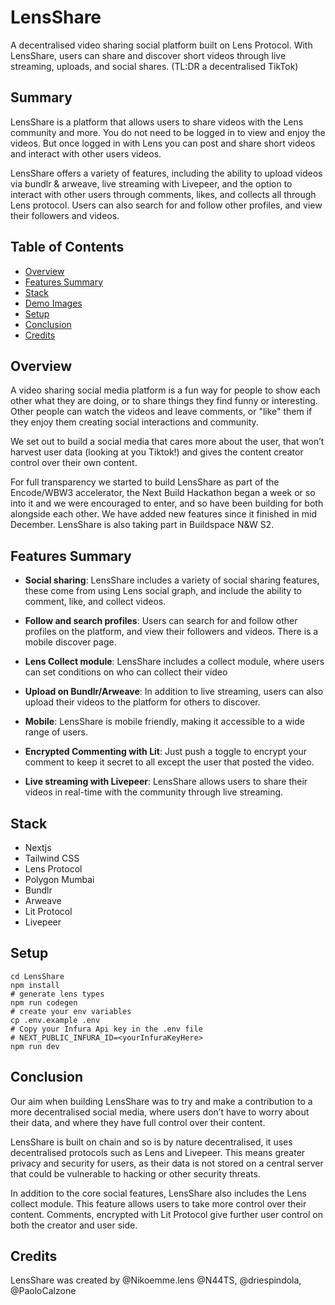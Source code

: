 # LensShare

A decentralised video sharing social platform built on Lens Protocol. 
With LensShare, users can share and discover short videos through live streaming, uploads, and social shares. (TL:DR a decentralised TikTok)


## Summary

LensShare is a platform that allows users to share videos with the Lens community and more. You do not need to be logged in to view and enjoy the videos. But once logged in with Lens you can post and share short videos and interact with other users videos.

LensShare offers a variety of features, including the ability to upload videos via bundlr & arweave, live streaming with Livepeer, and the option to interact with other users through comments, likes, and collects all through Lens protocol. Users can also search for and follow other profiles, and view their followers and videos.

## Table of Contents

  * [Overview](#overview)
  * [Features Summary](#features-summary)
  * [Stack](#stack)
  * [Demo Images](#demo-images)
  * [Setup](#setup)
  * [Conclusion](#conclusion)
  * [Credits](#credits)


## Overview

A video sharing social media platform is a fun way for people to show each other what they are doing, or to share things they find funny or interesting. Other people can watch the videos and leave comments, or "like" them if they enjoy them creating social interactions and community. 

We set out to build a social media that cares more about the user, that won’t harvest user data (looking at you Tiktok!) and gives the content creator control over their own content. 

For full transparency we started to build LensShare as part of the Encode/WBW3 accelerator, the Next Build Hackathon began a week or so into it and we were encouraged to enter, and so have been building for both alongside each other. We have added new features since it finished in mid December. LensShare is also taking part in Buildspace N&W S2. 

## Features Summary

- **Social sharing**: LensShare includes a variety of social sharing features, these come from using Lens social graph, and include the ability to comment, like, and collect videos.

- **Follow and search profiles**: Users can search for and follow other profiles on the platform, and view their followers and videos. There is a mobile discover page.

- **Lens Collect module**: LensShare includes a collect module, where users can set conditions on who can collect their video

- **Upload on Bundlr/Arweave**: In addition to live streaming, users can also upload their videos to the platform for others to discover. 

- **Mobile**: LensShare is mobile friendly, making it accessible to a wide range of users.

- **Encrypted Commenting with Lit**: Just push a toggle to encrypt your comment to keep it secret to all except the user that posted the video.

- **Live streaming with Livepeer**: LensShare allows users to share their videos in real-time with the community through live streaming.

## Stack
- Nextjs
- Tailwind CSS
- Lens Protocol
- Polygon Mumbai
- Bundlr
- Arweave
- Lit Protocol
- Livepeer

## Setup

```git clone git@github.com:LensShare/LensShare.git
cd LensShare
npm install
# generate lens types
npm run codegen
# create your env variables
cp .env.example .env
# Copy your Infura Api key in the .env file
# NEXT_PUBLIC_INFURA_ID=<yourInfuraKeyHere>
npm run dev
```

## Conclusion
Our aim when building LensShare was to try and make a contribution to a more decentralised social media, where users don’t have to worry about their data, and where they have full control over their content. 

LensShare is built on chain and so is by nature decentralised, it uses decentralised protocols such as Lens and Livepeer. This means greater privacy and security for users, as their data is not stored on a central server that could be vulnerable to hacking or other security threats.

In addition to the core social features, LensShare also includes the Lens collect module. This feature allows users to take more control over their content.
Comments, encrypted with Lit Protocol give further user control on both the creator and user side. 

## Credits
LensShare was created by @Nikoemme.lens @N44TS, @driespindola, @PaoloCalzone
